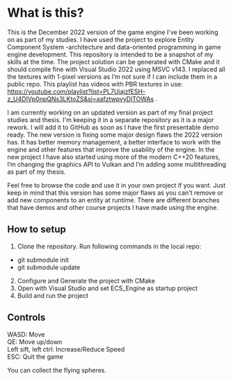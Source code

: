 # What is this?

This is the December 2022 version of the game engine I've been working on as part of my studies. I have used the project to explore Entity Component System -architecture and data-oriented programming in game engine development. This repository is intended to be a snapshot of my skills at the time. The project solution can be generated with CMake and it should compile fine with Visual Studio 2022 using MSVC v143. I replaced all the textures with 1-pixel versions as I’m not sure if I can include them in a public repo. This playlist has videos with PBR textures in use: https://youtube.com/playlist?list=PL7UiajzfESH-z_U4DIVp0npQNs3LKtoZS&si=aafztwpvyDlTOWAs .
  
I am currently working on an updated version as part of my final project studies and thesis. I'm keeping it in a separate repository as it is a major rework. I will add it to GitHub as soon as I have the first presentable demo ready. The new version is fixing some major design flaws the 2022 version has. It has better memory management, a better interface to work with the engine and other features that improve the usability of the engine. In the new project I have also started using more of the modern C++20 features, I’m changing the graphics API to Vulkan and I’m adding some multithreading as part of my thesis.
 
Feel free to browse the code and use it in your own project if you want. Just keep in mind that this version has some major flaws as you can't remove or add new components to an entity at runtime. There are different branches that have demos and other course projects I have made using the engine.

## How to setup
1. Clone the repository. Run following commands in the local repo:
- git submodule init
- git submodule update
2. Configure and Generate the project with CMake
3. Open with Visual Studio and set ECS_Engine as startup project
4. Build and run the project

## Controls
WASD: Move  
QE: Move up/down  
Left sift, left ctrl: Increase/Reduce Speed  
ESC: Quit the game
  
You can collect the flying spheres.
